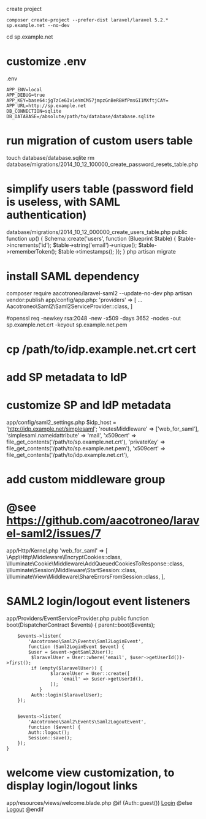 
create project

    composer create-project --prefer-dist laravel/laravel 5.2.* sp.example.net --no-dev


cd sp.example.net

# customize .env
.env

    APP_ENV=local
    APP_DEBUG=true
    APP_KEY=base64:jgTzCe6Iv1eYmCM57jmpzGnBeRBHfPmsGI1MXftjCAY=
    APP_URL=http://sp.example.net
    DB_CONNECTION=sqlite
    DB_DATABASE=/absolute/path/to/database/database.sqlite

# run migration of custom users table
touch database/database.sqlite
rm database/migrations/2014_10_12_100000_create_password_resets_table.php
# simplify users table (password field is useless, with SAML authentication)
database/migrations/2014_10_12_000000_create_users_table.php
public function up()
    {
        Schema::create('users', function (Blueprint $table) {
            $table->increments('id');
            $table->string('email')->unique();
            $table->rememberToken();
            $table->timestamps();
        });
    }
php artisan migrate

# install SAML dependency
composer require aacotroneo/laravel-saml2 --update-no-dev
php artisan vendor:publish
app/config/app.php:
'providers' => [
    ...
    Aacotroneo\Saml2\Saml2ServiceProvider::class,
]

#openssl req -newkey rsa:2048 -new -x509 -days 3652 -nodes -out sp.example.net.crt -keyout sp.example.net.pem
# cp /path/to/idp.example.net.crt cert

# add SP metadata to IdP

# customize SP and IdP metadata
app/config/saml2_settings.php
$idp_host = 'http://idp.example.net/simplesaml';
'routesMiddleware' => ['web_for_saml'],
'simplesaml.nameidattribute' => 'mail',
'x509cert' => file_get_contents('/path/to/sp.example.net.crt'),
'privateKey' => file_get_contents('/path/to/sp.example.net.pem'),
'x509cert' => file_get_contents('/path/to/idp.example.net.crt'),

# add custom middleware group
# @see https://github.com/aacotroneo/laravel-saml2/issues/7
app/Http/Kernel.php
		 'web_for_saml' => [
            \App\Http\Middleware\EncryptCookies::class,
            \Illuminate\Cookie\Middleware\AddQueuedCookiesToResponse::class,
            \Illuminate\Session\Middleware\StartSession::class,
            \Illuminate\View\Middleware\ShareErrorsFromSession::class,
        ],

# SAML2 login/logout event listeners
app/Providers/EventServiceProvider.php
public function boot(DispatcherContract $events)
    {
        parent::boot($events);
        
		$events->listen(
			'Aacotroneo\Saml2\Events\Saml2LoginEvent',
			function (Saml2LoginEvent $event) {
            $user = $event->getSaml2User();
             $laravelUser = User::where('email', $user->getUserId())->first();
             if (empty($laravelUser)) {
             		$laravelUser = User::create([
             			'email' => $user->getUserId(),
             		]);
             	}
             Auth::login($laravelUser);
        });


        $events->listen(
        	'Aacotroneo\Saml2\Events\Saml2LogoutEvent',
        	function ($event) {
            Auth::logout();
            Session::save();
        });
    }
    
# welcome view customization, to display login/logout links
app/resources/views/welcome.blade.php
@if (Auth::guest())
    <a href="{{ route('saml2_login') }}">Login</a>
@else
    <a href="{{ route('saml2_logout') }}">Logout</a>
@endif